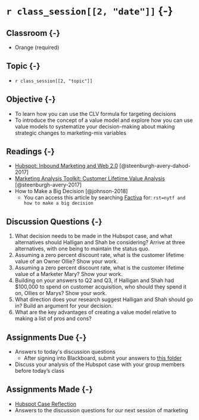 # `r class_session[[2, "date"]]` {-}

## Classroom {-}

- Orange (required)

## Topic {-}

- `r class_session[[2, "topic"]]`

## Objective {-}

- To learn how you can use the CLV formula for targeting decisions  
- To introduce the concept of a value model and explore how you can use value 
models to systematize your decision-making about making strategic changes to 
marketing-mix variables  

## Readings {-}

- [Hubspot: Inbound Marketing and Web 2.0][harvard-coursepack]
[@steenburgh-avery-dahod-2017]
- [Marketing Analysis Toolkit: Customer Lifetime Value
Analysis][harvard-coursepack] [@steenburgh-avery-2017]  
- How to Make a Big Decision [@johnson-2018]
    - You can access this article by searching [Factiva][] for: `rst=nytf and
    how to make a big decision`  

## Discussion Questions {-}

1. What decision needs to be made in the Hubspot case, and what alternatives
should Halligan and Shah be considering? Arrive at three alternatives, with one
being to maintain the status quo.  
2. Assuming a zero percent discount rate, what is the customer lifetime value of
an Owner Ollie? Show your work.  
3. Assuming a zero percent discount rate, what is the customer lifetime value of
a Marketer Mary? Show your work.  
4. Building on your answers to Q2 and Q3, if Halligan and Shah had $100,000 to
spend on customer acquisition, who should they spend it on, Ollies or Marys?
Show your work.  
5. What direction does your research suggest Halligan and Shah should go in?
Build an argument for your decision.  
6. What are the key advantages of creating a value model relative to making a 
list of pros and cons?

## Assignments Due {-}

- Answers to today's discussion questions
    - After signing into Blackboard, submit your answers to [this
    folder][discussion-questions-submission]
- Discuss your analysis of the Hubspot case with your group members before 
today’s class  

## Assignments Made {-}

- [Hubspot Case Reflection][hubspot-case-reflection]  
- Answers to the discussion questions for our next session of marketing

[discussion-questions-submission]: https://blackboard.comm.virginia.edu/webapps/assignment/uploadAssignment?course_id=_3248_1&content_id=_171344_1
[factiva]: http://proxy01.its.virginia.edu/login?url=https://global.factiva.com/en/sess/login.asp?xsid=S003cbsYXmnNdmnNTamN9apN96s5DByWa3w3DB94cj0WErBQUFBQUFBQUFBQUFBQUFBQUFBQUFBQUFBQUFBQUFBQUEA
[harvard-coursepack]: https://hbsp.harvard.edu/coursepacks/747628
[hubspot-case-reflection]: https://forms.gle/NtDJnoZD7U2hDnXd6